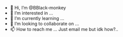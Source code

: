 - 👋 Hi, I’m @BBlack-monkey
- 👀 I’m interested in ...
- 🌱 I’m currently learning ...
- 💞️ I’m looking to collaborate on ...
- 📫 How to reach me ... Just email me but idk how?..

<!---
BBlack-monkey/BBlack-monkey is a ✨ special ✨ repository because its `README.md` (this file) appears on your GitHub profile.
You can click the Preview link to take a look at your changes.
--->

